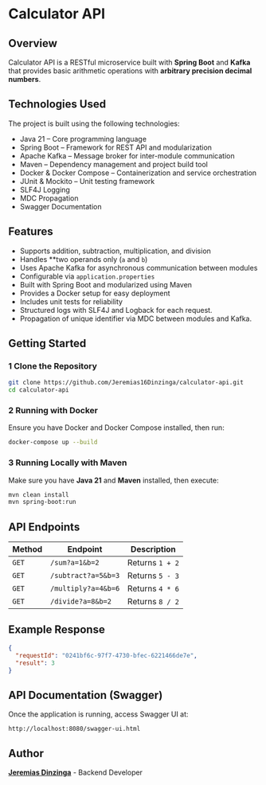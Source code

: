 # Calculator API

## Overview
Calculator API is a RESTful microservice built with **Spring Boot** and **Kafka** that provides basic arithmetic operations with **arbitrary precision decimal numbers**.

## Technologies Used
The project is built using the following technologies:
* Java 21 – Core programming language
* Spring Boot – Framework for REST API and modularization
* Apache Kafka – Message broker for inter-module communication
* Maven – Dependency management and project build tool
* Docker & Docker Compose – Containerization and service orchestration
* JUnit & Mockito – Unit testing framework
* SLF4J Logging
* MDC Propagation
* Swagger Documentation

## Features
- Supports addition, subtraction, multiplication, and division
- Handles **two operands only (`a` and `b`)
- Uses Apache Kafka for asynchronous communication between modules
- Configurable via `application.properties`
- Built with Spring Boot and modularized using Maven
- Provides a Docker setup for easy deployment
- Includes unit tests for reliability
- Structured logs with SLF4J and Logback for each request.
- Propagation of unique identifier via MDC between modules and Kafka.

## Getting Started
### **1 Clone the Repository**
```sh
git clone https://github.com/Jeremias16Dinzinga/calculator-api.git
cd calculator-api
```

### **2 Running with Docker**
Ensure you have Docker and Docker Compose installed, then run:
```sh
docker-compose up --build
```

### **3 Running Locally with Maven**
Make sure you have **Java 21** and **Maven** installed, then execute:
```sh
mvn clean install
mvn spring-boot:run
```

## API Endpoints
| Method | Endpoint | Description |
|--------|----------|-------------|
| `GET`  | `/sum?a=1&b=2` | Returns `1 + 2` |
| `GET`  | `/subtract?a=5&b=3` | Returns `5 - 3` |
| `GET`  | `/multiply?a=4&b=6` | Returns `4 * 6` |
| `GET`  | `/divide?a=8&b=2` | Returns `8 / 2` |

## Example Response
```json
{
  "requestId": "0241bf6c-97f7-4730-bfec-6221466de7e",
  "result": 3
}
```

## API Documentation (Swagger)
Once the application is running, access Swagger UI at:
```
http://localhost:8080/swagger-ui.html
```

## Author
**[Jeremias Dinzinga](https://www.linkedin.com/in/jeremias-dinzinga-a9867b221/)** - Backend Developer

